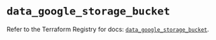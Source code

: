 # `data_google_storage_bucket`

Refer to the Terraform Registry for docs: [`data_google_storage_bucket`](https://registry.terraform.io/providers/hashicorp/google/5.41.0/docs/data-sources/storage_bucket).
